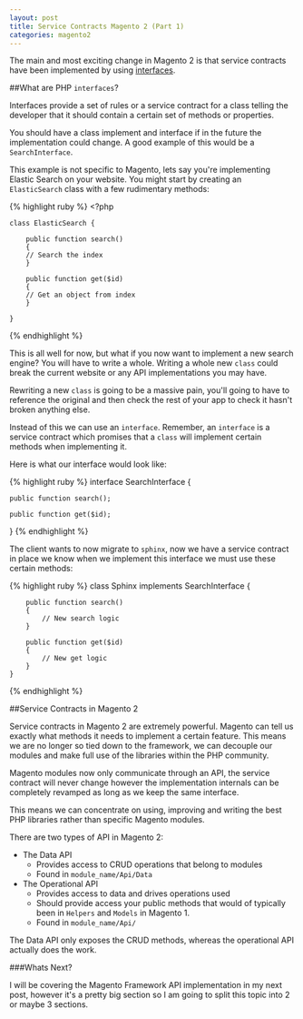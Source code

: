 ```yaml
---
layout: post
title: Service Contracts Magento 2 (Part 1)
categories: magento2
---
```


The main and most exciting change in Magento 2 is that service contracts have been implemented by using [interfaces](http://php.net/manual/en/language.oop5.interfaces.php).

##What are PHP `interfaces`?

Interfaces provide a set of rules or a service contract for a class telling the developer that it should contain a certain set of methods or properties.  

You should have a class implement and interface if in the future the implementation could change. A good example of this would be a `SearchInterface`.

This example is not specific to Magento, lets say you're implementing Elastic Search on your website. You might start by creating an `ElasticSearch` class with a few rudimentary methods:

{% highlight ruby %}
    <?php
    
    class ElasticSearch {
    
        public function search()
        {
        // Search the index
        }
        
        public function get($id)
        {
        // Get an object from index
        }
        
    }
{% endhighlight %}

This is all well for now, but what if you now want to implement a new search engine? You will have to write a whole. Writing a whole new `class` could break the current website or any API implementations you may have.

Rewriting a new `class` is going to be a massive pain, you'll going to have to reference the original and then check the rest of your app to check it hasn't broken anything else.

Instead of this we can use an `interface`. Remember, an `interface` is a service contract which promises that a `class` will implement certain methods when implementing it.

 Here is what our interface would look like:

{% highlight ruby %}
    interface SearchInterface {
        
    public function search();
    
    public function get($id);
    
}
{% endhighlight %}
   
The client wants to now migrate to `sphinx`, now we have a service contract in place we know when we implement this interface we must use these certain methods:

{% highlight ruby %}
    class Sphinx implements SearchInterface {
        
        public function search()
        {
            // New search logic
        }
        
        public function get($id)
        {
            // New get logic
        }
    }
{% endhighlight %}

##Service Contracts in Magento 2

Service contracts in Magento 2 are extremely powerful. Magento can tell us exactly what methods it needs to implement a certain feature. This means we are no longer so tied down to the framework, we can decouple our modules and make full use of the libraries within the PHP community. 

Magento modules now only communicate through an API, the service contract will never change however the implementation internals can be completely revamped as long as we keep the same interface.

This means we can concentrate on using, improving and writing the best PHP libraries rather than specific Magento modules. 
 
 There are two types of API in Magento 2:
 
 - The Data API
    - Provides access to CRUD operations that belong to modules
    - Found in `module_name/Api/Data`
 - The Operational API
    - Provides access to data and drives operations used
    - Should provide access your public methods that would of typically been in `Helpers` and `Models` in Magento 1.
    - Found in `module_name/Api/`
 
 The Data API only exposes the CRUD methods, whereas the operational API actually does the work.
 
###Whats Next?
 
 I will be covering the Magento Framework API implementation in my next post, however it's a pretty big section so I am going to split this topic into 2 or maybe 3 sections. 

